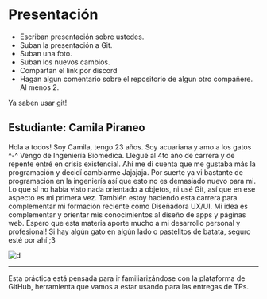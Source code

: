 # Presentación

- Escriban presentación sobre ustedes.
- Suban la presentación a Git.
- Suban una foto.
- Suban los nuevos cambios.
- Compartan el link por discord
- Hagan algun comentario sobre el repositorio de algun otro compañere. Al menos 2.

Ya saben usar git!


## Estudiante: Camila Piraneo



Hola a todos! Soy Camila, tengo 23 años. Soy acuariana y amo a los gatos ^-^
Vengo de Ingeniería Biomédica. Llegué al 4to año de carrera y de repente entré en crisis existencial. Ahí me di cuenta que me gustaba más la programación y decidí cambiarme Jajajaja. Por suerte ya vi bastante de programación en la ingeniería así que esto no es demasiado nuevo para mi. Lo que sí no había visto nada orientado a objetos, ni usé Git, así que en ese aspecto es mi primera vez. También estoy haciendo esta carrera para complementar mi formación reciente como Diseñadora UX/UI. Mi idea es complementar y orientar mis conocimientos al diseño de apps y páginas web.
Espero que esta materia aporte mucho a mi desarrollo personal y profesional!
Si hay algún gato en algún lado o pastelitos de batata, seguro esté por ahí ;3


![d](https://i.postimg.cc/7hCDPMPP/photo.png)



------

Esta práctica está pensada para ir familiarizándose con la plataforma de GitHub, herramienta que vamos a estar usando para las entregas de TPs.

